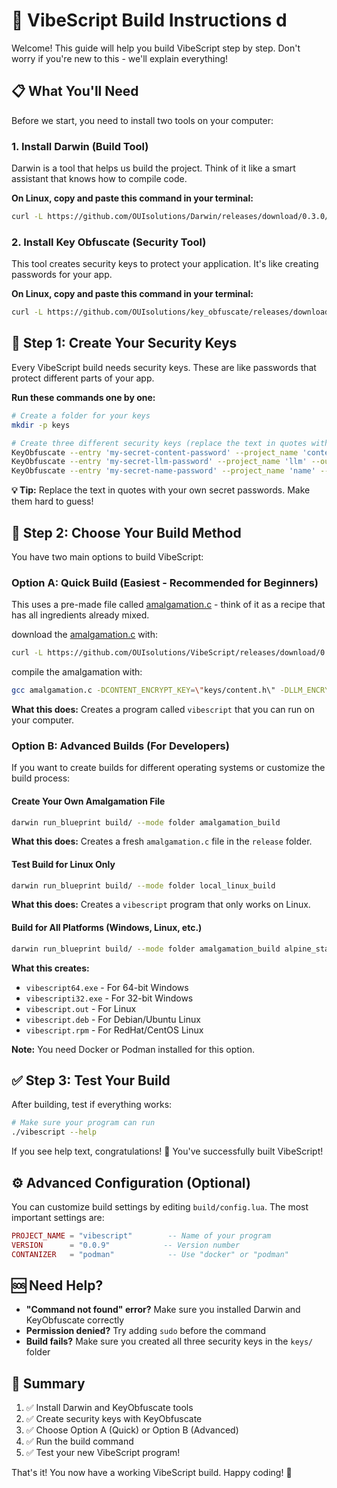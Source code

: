 # 🚀 VibeScript Build Instructions d

Welcome! This guide will help you build VibeScript step by step. Don't worry if you're new to this - we'll explain everything!

## 📋 What You'll Need

Before we start, you need to install two tools on your computer:

### 1. Install Darwin (Build Tool)
Darwin is a tool that helps us build the project. Think of it like a smart assistant that knows how to compile code.

**On Linux, copy and paste this command in your terminal:**
```bash
curl -L https://github.com/OUIsolutions/Darwin/releases/download/0.3.0/darwin.out -o darwin.out && sudo chmod +x darwin.out && sudo mv darwin.out /usr/bin/darwin
```

### 2. Install Key Obfuscate (Security Tool)
This tool creates security keys to protect your application. It's like creating passwords for your app.

**On Linux, copy and paste this command in your terminal:**
```bash
curl -L https://github.com/OUIsolutions/key_obfuscate/releases/download/0.0.1/KeyObfuscate.out -o KeyObfuscate && sudo chmod +x KeyObfuscate && sudo mv KeyObfuscate /bin/KeyObfuscate
```

## 🔐 Step 1: Create Your Security Keys

Every VibeScript build needs security keys. These are like passwords that protect different parts of your app.

**Run these commands one by one:**

```bash
# Create a folder for your keys
mkdir -p keys

# Create three different security keys (replace the text in quotes with your own passwords)
KeyObfuscate --entry 'my-secret-content-password' --project_name 'content' --output 'keys/content.h'
KeyObfuscate --entry 'my-secret-llm-password' --project_name 'llm' --output 'keys/llm.h'  
KeyObfuscate --entry 'my-secret-name-password' --project_name 'name' --output 'keys/name.h'
```

**💡 Tip:** Replace the text in quotes with your own secret passwords. Make them hard to guess!

## 🎯 Step 2: Choose Your Build Method

You have two main options to build VibeScript:

### Option A: Quick Build (Easiest - Recommended for Beginners)

This uses a pre-made file called [amalgamation.c](https://github.com/OUIsolutions/VibeScript/releases/download/0.9.0/amalgamation.c) - think of it as a recipe that has all ingredients already mixed.

download the [amalgamation.c](https://github.com/OUIsolutions/VibeScript/releases/download/0.9.0/amalgamation.c) with:

```bash
curl -L https://github.com/OUIsolutions/VibeScript/releases/download/0.9.0/amalgamation.c -o amalgamation.c
```
compile the amalgamation with:
```bash
gcc amalgamation.c -DCONTENT_ENCRYPT_KEY=\"keys/content.h\" -DLLM_ENCRYPT_KEY=\"keys/llm.h\" -DNAME_ENCRYPT_KEY=\"keys/name.h\" -o vibescript
```

**What this does:** Creates a program called `vibescript` that you can run on your computer.

### Option B: Advanced Builds (For Developers)

If you want to create builds for different operating systems or customize the build process:

#### Create Your Own Amalgamation File
```bash
darwin run_blueprint build/ --mode folder amalgamation_build
```
**What this does:** Creates a fresh `amalgamation.c` file in the `release` folder.

#### Test Build for Linux Only
```bash
darwin run_blueprint build/ --mode folder local_linux_build
```
**What this does:** Creates a `vibescript` program that only works on Linux.

#### Build for All Platforms (Windows, Linux, etc.)
```bash
darwin run_blueprint build/ --mode folder amalgamation_build alpine_static_build windowsi32_build windows64_build rpm_static_build debian_static_build --contanizer podman
```

**What this creates:**
- `vibescript64.exe` - For 64-bit Windows
- `vibescripti32.exe` - For 32-bit Windows  
- `vibescript.out` - For Linux
- `vibescript.deb` - For Debian/Ubuntu Linux
- `vibescript.rpm` - For RedHat/CentOS Linux

**Note:** You need Docker or Podman installed for this option.

## ✅ Step 3: Test Your Build

After building, test if everything works:

```bash
# Make sure your program can run
./vibescript --help
```

If you see help text, congratulations! 🎉 You've successfully built VibeScript!

## ⚙️ Advanced Configuration (Optional)

You can customize build settings by editing `build/config.lua`. The most important settings are:

```lua
PROJECT_NAME = "vibescript"        -- Name of your program
VERSION      = "0.0.9"            -- Version number
CONTANIZER   = "podman"            -- Use "docker" or "podman"
```

## 🆘 Need Help?

- **"Command not found" error?** Make sure you installed Darwin and KeyObfuscate correctly
- **Permission denied?** Try adding `sudo` before the command
- **Build fails?** Make sure you created all three security keys in the `keys/` folder

## 📝 Summary

1. ✅ Install Darwin and KeyObfuscate tools
2. ✅ Create security keys with KeyObfuscate  
3. ✅ Choose Option A (Quick) or Option B (Advanced)
4. ✅ Run the build command
5. ✅ Test your new VibeScript program!

That's it! You now have a working VibeScript build. Happy coding! 🚀



